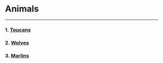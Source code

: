 # Animals

___

### 1. [Toucans](Toucan.md)
### 2.  [Wolves](Wolves.md)
### 3. [Marlins](Marlins.md)